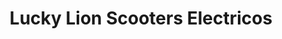 ---
title: "Lucky Lion Scooters Electricos"
url: /san-andres/lucky-lion-scooters-electricos/
shop: Motorrad
---